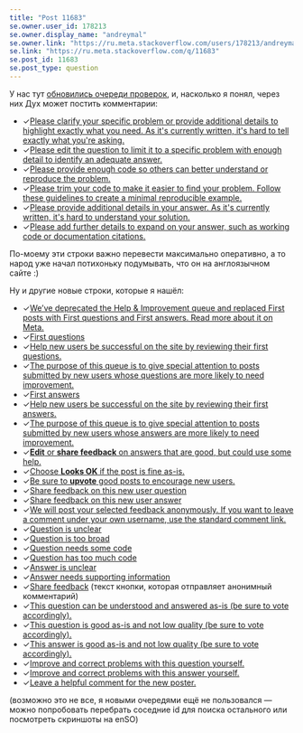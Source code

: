 ```yaml
---
title: "Post 11683"
se.owner.user_id: 178213
se.owner.display_name: "andreymal"
se.owner.link: "https://ru.meta.stackoverflow.com/users/178213/andreymal"
se.link: "https://ru.meta.stackoverflow.com/q/11683"
se.post_id: 11683
se.post_type: question
---
```

<p>У нас тут <a href="https://meta.stackexchange.com/questions/369013/review-queue-workflows-final-release">обновились очереди проверок</a>, и, насколько я понял, через них Дух может постить комментарии:</p>
<ul>
<li>✓<a href="https://ru.traducir.win/strings/16720" rel="nofollow noreferrer">Please clarify your specific problem or provide additional details to highlight exactly what you need. As it's currently written, it's hard to tell exactly what you're asking.</a></li>
<li>✓<a href="https://ru.traducir.win/strings/16706" rel="nofollow noreferrer">Please edit the question to limit it to a specific problem with enough detail to identify an adequate answer.</a></li>
<li>✓<a href="https://ru.traducir.win/strings/16705" rel="nofollow noreferrer">Please provide enough code so others can better understand or reproduce the problem.</a></li>
<li>✓<a href="https://ru.traducir.win/strings/16715" rel="nofollow noreferrer">Please trim your code to make it easier to find your problem. Follow these guidelines to create a minimal reproducible example.</a></li>
<li>✓<a href="https://ru.traducir.win/strings/16717" rel="nofollow noreferrer">Please provide additional details in your answer. As it's currently written, it's hard to understand your solution.</a></li>
<li>✓<a href="https://ru.traducir.win/strings/16702" rel="nofollow noreferrer">Please add further details to expand on your answer, such as working code or documentation citations.</a></li>
</ul>
<p>По-моему эти строки важно перевести максимально оперативно, а то народ уже начал потихоньку подумывать, что он на англоязычном сайте :)</p>
<p>Ну и другие новые строки, которые я нашёл:</p>
<ul>
<li>✓<a href="https://ru.traducir.win/strings/16736" rel="nofollow noreferrer">We’ve deprecated the Help &amp; Improvement queue and replaced First posts with First questions and First answers. Read more about it on Meta.</a></li>
<li>✓<a href="https://ru.traducir.win/strings/16692" rel="nofollow noreferrer">First questions</a></li>
<li>✓<a href="https://ru.traducir.win/strings/16730" rel="nofollow noreferrer">Help new users be successful on the site by reviewing their first questions.</a></li>
<li>✓<a href="https://ru.traducir.win/strings/16716" rel="nofollow noreferrer">The purpose of this queue is to give special attention to posts submitted by new users whose questions are more likely to need improvement.</a></li>
<li>✓<a href="https://ru.traducir.win/strings/16690" rel="nofollow noreferrer">First answers</a></li>
<li>✓<a href="https://ru.traducir.win/strings/16725" rel="nofollow noreferrer">Help new users be successful on the site by reviewing their first answers.</a></li>
<li>✓<a href="https://ru.traducir.win/strings/16713" rel="nofollow noreferrer">The purpose of this queue is to give special attention to posts submitted by new users whose answers are more likely to need improvement.</a></li>
<li>✓<a href="https://ru.traducir.win/strings/16703" rel="nofollow noreferrer"><strong>Edit</strong> or <strong>share feedback</strong> on answers that are good, but could use some help.</a></li>
<li>✓<a href="https://ru.traducir.win/strings/16724" rel="nofollow noreferrer">Choose <strong>Looks OK</strong> if the post is fine as-is.</a></li>
<li>✓<a href="https://ru.traducir.win/strings/16695" rel="nofollow noreferrer">Be sure to <strong>upvote</strong> good posts to encourage new users.</a></li>
<li>✓<a href="https://ru.traducir.win/strings/16711" rel="nofollow noreferrer">Share feedback on this new user question</a></li>
<li>✓<a href="https://ru.traducir.win/strings/16719" rel="nofollow noreferrer">Share feedback on this new user answer</a></li>
<li>✓<a href="https://ru.traducir.win/strings/16714" rel="nofollow noreferrer">We will post your selected feedback anonymously. If you want to leave a comment under your own username, use the standard comment link.</a></li>
<li>✓<a href="https://ru.traducir.win/strings/16722" rel="nofollow noreferrer">Question is unclear</a></li>
<li>✓<a href="https://ru.traducir.win/strings/16696" rel="nofollow noreferrer">Question is too broad</a></li>
<li>✓<a href="https://ru.traducir.win/strings/16709" rel="nofollow noreferrer">Question needs some code</a></li>
<li>✓<a href="https://ru.traducir.win/strings/16710" rel="nofollow noreferrer">Question has too much code</a></li>
<li>✓<a href="https://ru.traducir.win/strings/16699" rel="nofollow noreferrer">Answer is unclear</a></li>
<li>✓<a href="https://ru.traducir.win/strings/16700" rel="nofollow noreferrer">Answer needs supporting information</a></li>
<li>✓<a href="https://ru.traducir.win/strings/16721" rel="nofollow noreferrer">Share feedback</a> (текст кнопки, которая отправляет анонимный комментарий)</li>
<li>✓<a href="https://ru.traducir.win/strings/16697" rel="nofollow noreferrer">This question can be understood and answered as-is (be sure to vote accordingly).</a></li>
<li>✓<a href="https://ru.traducir.win/strings/16708" rel="nofollow noreferrer">This question is good as-is and not low quality (be sure to vote accordingly).</a></li>
<li>✓<a href="https://ru.traducir.win/strings/16707" rel="nofollow noreferrer">This answer is good as-is and not low quality (be sure to vote accordingly).</a></li>
<li>✓<a href="https://ru.traducir.win/strings/16718" rel="nofollow noreferrer">Improve and correct problems with this question yourself.</a></li>
<li>✓<a href="https://ru.traducir.win/strings/16712" rel="nofollow noreferrer">Improve and correct problems with this answer yourself.</a></li>
<li>✓<a href="https://ru.traducir.win/strings/16704" rel="nofollow noreferrer">Leave a helpful comment for the new poster.</a></li>
</ul>
<p>(возможно это не все, я новыми очередями ещё не пользовался — можно попробовать перебрать соседние id для поиска остального или посмотреть скриншоты на enSO)</p>
